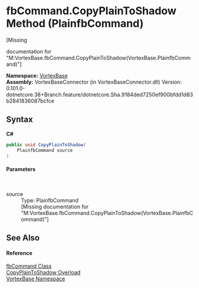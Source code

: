 # fbCommand.CopyPlainToShadow Method (PlainfbCommand)
 

\[Missing <summary> documentation for "M:VortexBase.fbCommand.CopyPlainToShadow(VortexBase.PlainfbCommand)"\]

**Namespace:**&nbsp;<a href="N_VortexBase.md">VortexBase</a><br />**Assembly:**&nbsp;VortexBaseConnector (in VortexBaseConnector.dll) Version: 0.101.0-dotnetcore.38+Branch.feature/dotnetcore.Sha.9184ded7250ef900bfdd1d83b2841836087bcfce

## Syntax

**C#**<br />
``` C#
public void CopyPlainToShadow(
	PlainfbCommand source
)
```


#### Parameters
&nbsp;<dl><dt>source</dt><dd>Type: PlainfbCommand<br />\[Missing <param name="source"/> documentation for "M:VortexBase.fbCommand.CopyPlainToShadow(VortexBase.PlainfbCommand)"\]</dd></dl>

## See Also


#### Reference
<a href="T_VortexBase_fbCommand.md">fbCommand Class</a><br /><a href="Overload_VortexBase_fbCommand_CopyPlainToShadow.md">CopyPlainToShadow Overload</a><br /><a href="N_VortexBase.md">VortexBase Namespace</a><br />